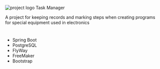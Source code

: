 ![project logo](http://faviconka.ru/ico/faviconka_ru_12.ico) Task Manager 

A project for keeping records and marking steps
 when creating programs for special 
 equipment used in electronics
 
 #
 - Spring Boot
 - PostgreSQL
 - FlyWay
 - FreeMaker
 - Bootstrap

